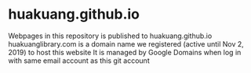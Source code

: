 # huakuang.github.io
Webpages in this repository is published to huakuang.github.io
huakuanglibrary.com is a domain name we registered (active until Nov 2, 2019) to host this website
It is managed by Google Domains when log in with same email account as this git account
